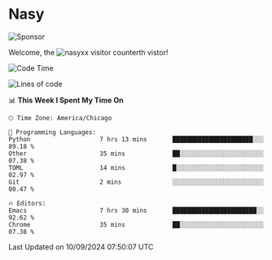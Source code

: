 # Nasy

<!--
<p align="center">
<img height="200" src="https://github-readme-stats.vercel.app/api?username=nasyxx&count_private=true&show_icons=true&theme=dracula&include_all_commits=true"/>
<img height="200" src="https://github-readme-stats.vercel.app/api/top-langs/?username=nasyxx&theme=dracula&hide=html,jupyter+notebook&count_private=true&show_icons=true"/>
</p>

  
----------------
-->

![Sponsor](https://img.shields.io/static/v1.svg?label=Sponsor&message=%E2%9D%A4&logo=GitHub&style=flat&color=pink)
 
Welcome, the ![nasyxx visitor counter](https://count.getloli.com/get/@nasyxx?theme=rule34)th vistor!
 
<!--START_SECTION:waka-->
![Code Time](http://img.shields.io/badge/Code%20Time-4%2C623%20hrs%2059%20mins-blue)

![Lines of code](https://img.shields.io/badge/From%20Hello%20World%20I%27ve%20Written-6.4%20million%20lines%20of%20code-blue)

📊 **This Week I Spent My Time On** 

```text
🕑︎ Time Zone: America/Chicago

💬 Programming Languages: 
Python                   7 hrs 13 mins       ██████████████████████░░░   89.18 % 
Other                    35 mins             ██░░░░░░░░░░░░░░░░░░░░░░░   07.38 % 
TOML                     14 mins             █░░░░░░░░░░░░░░░░░░░░░░░░   02.97 % 
Git                      2 mins              ░░░░░░░░░░░░░░░░░░░░░░░░░   00.47 % 

🔥 Editors: 
Emacs                    7 hrs 30 mins       ███████████████████████░░   92.62 % 
Chrome                   35 mins             ██░░░░░░░░░░░░░░░░░░░░░░░   07.38 % 
```


 Last Updated on 10/09/2024 07:50:07 UTC
<!--END_SECTION:waka-->

<!-- ![visitors](https://visitor-badge.laobi.icu/badge?page_id=nasyxx.nasyxx) -->
